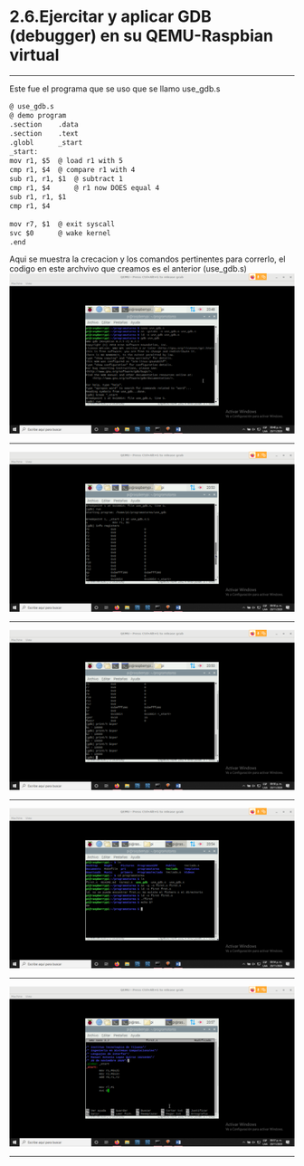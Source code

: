 # 2.6.Ejercitar y aplicar GDB (debugger) en su QEMU-Raspbian virtual 
* * *
Este fue el programa que se uso que se llamo use_gdb.s
~~~
@ use_gdb.s
@ demo program
.section	.data
.section	.text
.globl		_start
_start:
mov r1, $5	@ load r1 with 5
cmp r1, $4	@ compare r1 with 4
sub r1, r1, $1	@ subtract 1 
cmp r1, $4      @ r1 now DOES equal 4
sub r1, r1, $1
cmp r1, $4

mov r7, $1	@ exit syscall
svc $0		@ wake kernel
.end
~~~
Aqui se muestra la crecacion y los comandos pertinentes para correrlo, el codigo en este archvivo que creamos es el anterior (use_gdb.s)
![](2.6.png)
* * *
![](2.66.png)
* * *
![](2.666.png)
* * *
![](2.66666.png)
* * *
![](2.6666666.png)
* * *
